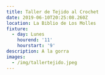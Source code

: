 ```yaml
---
title: Taller de Tejido al Crochet
date: 2019-06-10T20:25:08.260Z
location: La Biblio de Los Molles
fixture:
  - day: Lunes
    hourend: '11'
    hourstart: '9'
description: A la gorra
images:
  - /img/tallertejido.jpeg
---
```


